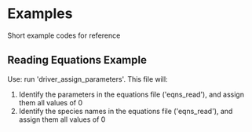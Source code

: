 # Examples
Short example codes for reference

## Reading Equations Example
Use: run 'driver_assign_parameters'. This file will:
1. Identify the parameters in the equations file ('eqns_read'), and assign them all values of 0
2. Identify the species names in the equations file ('eqns_read'), and assign them all values of 0
